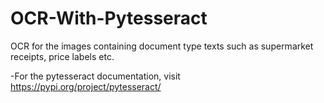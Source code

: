 # OCR-With-Pytesseract
OCR for the images containing document type texts such as supermarket receipts, price labels etc.
 
 -For the pytesseract documentation, visit https://pypi.org/project/pytesseract/

